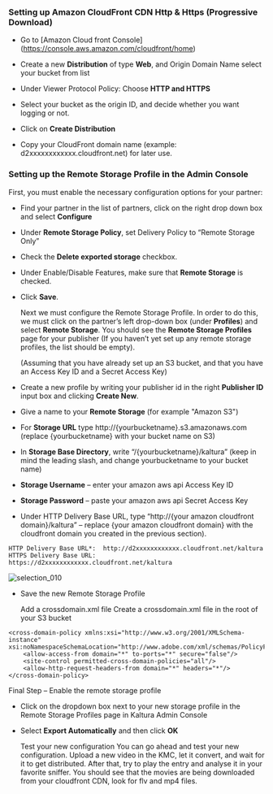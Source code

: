 ### Setting up Amazon CloudFront CDN Http & Https (Progressive Download)

* Go to [Amazon Cloud front Console] (https://console.aws.amazon.com/cloudfront/home)

* Create a new **Distribution** of type **Web**, and Origin Domain Name select your bucket from list

* Under Viewer Protocol Policy: Choose **HTTP and HTTPS**

* Select your bucket as the origin ID, and decide whether you want logging or not.

* Click on **Create Distribution**

* Copy your CloudFront domain name (example: d2xxxxxxxxxxxx.cloudfront.net) for later use.


### Setting up the Remote Storage Profile in the Admin Console

  First, you must enable the necessary configuration options for your partner:

* Find your partner in the list of partners, click on the right drop down box and select **Configure**

* Under **Remote Storage Policy**, set Delivery Policy to “Remote Storage Only”

* Check the **Delete exported storage** checkbox.

* Under Enable/Disable Features, make sure that **Remote Storage** is checked.

* Click **Save**.

  Next we must configure the Remote Storage Profile. In order to do this, we must click on the partner’s left drop-down   box (under **Profiles**) and select **Remote Storage**. You should see the **Remote Storage Profiles** page for your publisher (If you haven’t yet set up any remote storage profiles, the list should be empty).

  (Assuming that you have already set up an S3 bucket, and that you have an Access Key ID and a Secret Access Key)

* Create a new profile by writing your publisher id in the right **Publisher ID** input box and clicking **Create New**.

* Give a name to your **Remote Storage** (for example "Amazon S3")

* For **Storage URL** type http://{yourbucketname}.s3.amazonaws.com (replace {yourbucketname} with your bucket name on S3)

* In **Storage Base Directory**, write “/{yourbucketname}/kaltura” (keep in mind the leading slash, and change                 yourbucketname to your bucket name)

* **Storage Username** – enter your amazon aws api Access Key ID

* **Storage Password** – paste your amazon aws api Secret Access Key

* Under HTTP Delivery Base URL, type “http://{your amazon cloudfront domain}/kaltura” – replace {your amazon cloudfront   domain} with the cloudfront domain you created in the previous section).

```
HTTP Delivery Base URL*:  http://d2xxxxxxxxxxxx.cloudfront.net/kaltura
HTTPS Delivery Base URL:  https://d2xxxxxxxxxxxx.cloudfront.net/kaltura

```

![selection_010](https://raw.githubusercontent.com/blackyboy/Centos-Linux-Stuffs/master/setup-images/setting-up-amazon-cloudfront-cdn.png)


* Save the new Remote Storage Profile

  Add a crossdomain.xml file
  Create a crossdomain.xml file in the root of your S3 bucket

```
<cross-domain-policy xmlns:xsi="http://www.w3.org/2001/XMLSchema-instance" xsi:noNamespaceSchemaLocation="http://www.adobe.com/xml/schemas/PolicyFile.xsd">
    <allow-access-from domain="*" to-ports="*" secure="false"/>
    <site-control permitted-cross-domain-policies="all"/>
    <allow-http-request-headers-from domain="*" headers="*"/>
</cross-domain-policy>
```

  Final Step – Enable the remote storage profile

* Click on the dropdown box next to your new storage profile in the Remote Storage Profiles page in Kaltura Admin         Console

* Select **Export Automatically** and then click **OK**


  Test your new configuration
  You can go ahead and test your new configuration. Upload a new video in the KMC, let it convert, and wait for it to     get distributed. After that, try to play the entry and analyse it in your favorite sniffer. You should see that the     movies are being downloaded from your cloudfront CDN, look for flv and mp4 files.
